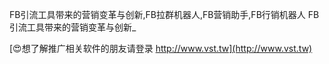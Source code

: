 FB引流工具带来的营销变革与创新,FB拉群机器人,FB营销助手,FB行销机器人
FB引流工具带来的营销变革与创新_

[😍想了解推广相关软件的朋友请登录 http://www.vst.tw](http://www.vst.tw)



